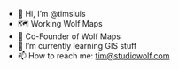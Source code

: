 - 👋 Hi, I’m @timsluis
- 🗺️ Working Wolf Maps 
- 🐺 Co-Founder of Wolf Maps
- 🌱 I’m currently learning GIS stuff
- 📫 How to reach me: tim@studiowolf.com

<!---
timsluis/timsluis is a ✨ special ✨ repository because its `README.md` (this file) appears on your GitHub profile.
You can click the Preview link to take a look at your changes.
--->
